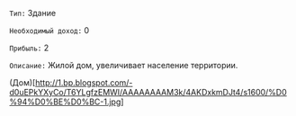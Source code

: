 `Тип:` Здание

`Необходимый доход:` 0

`Прибыль:` 2

`Описание:` Жилой дом, увеличивает население территории.

(Дом)[http://1.bp.blogspot.com/-d0uEPkYXyCo/T6YLgfzEMWI/AAAAAAAAM3k/4AKDxkmDJt4/s1600/%D0%94%D0%BE%D0%BC-1.jpg]
